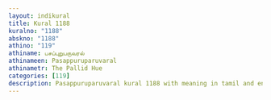 ```yaml
---
layout: indikural
title: Kural 1188
kuralno: "1188"
abskno: "1188"
athino: "119"
athiname: பசப்புறுபருவரல்
athinameen: Pasappuruparuvaral
athinametr: The Pallid Hue
categories: [119]
description: Pasappuruparuvaral kural 1188 with meaning in tamil and english 
---
```


